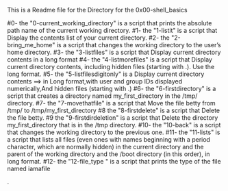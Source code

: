 This is a Readme file for the Directory for the 0x00-shell_basics

#0- the "0-current_working_directory" is a script that prints the absolute path name of the current working directory.
#1- the "1-listit" is a script that Display the contents list of your current directory.
#2- the "2-bring_me_home" is a script that changes the working directory to the user’s home directory.
#3- the "3-listfiles" is a script that Display current directory contents in a long format
#4- the "4-listmorefiles" is a script that Display current directory contents, including hidden files (starting with .). Use the long format.
#5- the "5-listfilesdigitonly" is a Display current directory contents ==> in Long format,with user and group IDs displayed numerically,And hidden files (starting with .)
#6- the "6-firstdirectory" is  a script that creates a directory named my_first_directory in the /tmp/ directory.
#7- the "7-movethatfile" is a script that Move the file betty from /tmp/ to /tmp/my_first_directory
#8 the "8-firstdelete" is a script that Delete the file betty.
#9 the "9-firstdirdeletion" is a script that Delete the directory my_first_directory that is in the /tmp directory.
#10- the "10-back" is a script that changes the working directory to the previous one.
#11- the "11-lists" is a script that lists all files (even ones with names beginning with a period character, which are normally hidden) in the current directory and the parent of the working directory and the /boot directory (in this order), in long format.
#12- the "12-file_type " is  a script that prints the type of the file named iamafile


.
